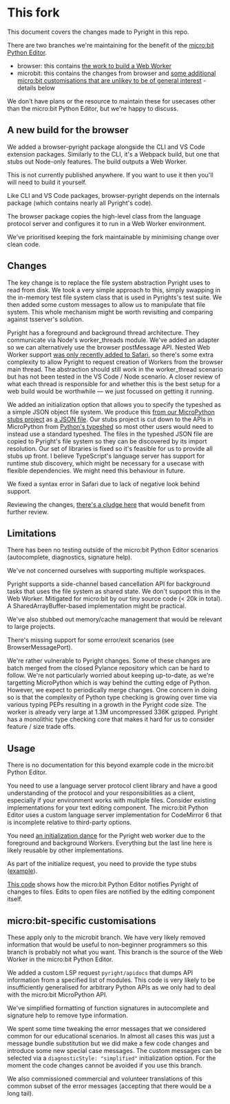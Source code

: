 # This fork

This document covers the changes made to Pyright in this repo.

There are two branches we're maintaining for the benefit of the [micro:bit Python Editor](https://python.microbit.org/).

-   browser: this contains [the work to build a Web Worker](https://github.com/microsoft/pyright/compare/main...microbit-foundation:pyright:browser)
-   microbit: this contains the changes from browser and [some additional micro:bit customisations that are unlikey to be of general interest](https://github.com/microbit-foundation/pyright/compare/browser...microbit-foundation:pyright:microbit) - details below

We don't have plans or the resource to maintain these for usecases other than the micro:bit Python Editor, but we're happy to discuss.

## A new build for the browser

We added a browser-pyright package alongside the CLI and VS Code extension packages. Similarly to the CLI, it's a Webpack build, but one that stubs out Node-only features. The build outputs a Web Worker.

This is not currently published anywhere. If you want to use it then you'll will need to build it yourself.

Like CLI and VS Code packages, browser-pyright depends on the internals package (which contains nearly all Pyright's code).

The browser package copies the high-level class from the language protocol server and configures it to run in a Web Worker environment.

We've prioritised keeping the fork maintainable by minimising change over clean code.

## Changes

The key change is to replace the file system abstraction Pyright uses to read from disk. We took a very simple approach to this, simply swapping in the in-memory test file system class that is used in Pyrights's test suite. We then added some custom messages to allow us to manipulate that file system. This whole mechanism might be worth revisiting and comparing against tsserver's solution.

Pyright has a foreground and background thread architecture. They communicate via Node's worker_threads module. We've added an adapter so we can alternatively use the
browser postMessage API. Nested Web Worker support [was only recently added to Safari](https://bugs.webkit.org/show_bug.cgi?id=22723), so there's some extra complexity to allow Pyright to request creation of Workers from the browser main thread. The abstraction should still work in the worker_thread scenario but has not been tested in the VS Code / Node scenario. A closer review of what each thread is responsible for and whether this is the best setup for a web build would be worthwhile — we just focussed on getting it running.

We added an initialization option that allows you to specify the typeshed as a simple JSON object file system. We produce this [from our MicroPython stubs project](https://github.com/microbit-foundation/micropython-microbit-stubs/) as [a JSON file](https://github.com/microbit-foundation/python-editor-v3/blob/main/src/micropython/main/typeshed.en.json). Our stubs project is cut down to the APIs in MicroPython from [Python's typeshed](https://github.com/python/typeshed) so most other users would need to instead use a standard typeshed. The files in the typeshed JSON file are copied to Pyright's file system so they can be discovered by its import resolution. Our set of libraries is fixed so it's feasible for us to provide all stubs up front. I believe TypeScript's language server has support for runtime stub discovery, which might be necessary for a usecase with flexible dependencies. We might need this behaviour in future.

We fixed a syntax error in Safari due to lack of negative look behind support.

Reviewing the changes, [there's a cludge here](https://github.com/microsoft/pyright/compare/main...microbit-foundation:pyright:browser#diff-8a9e7373556006db29659ed8820a21073840a944192d2b49977c032276f1f979R544) that would benefit from further review.

## Limitations

There has been no testing outside of the micro:bit Python Editor scenarios (autocomplete, diagnostics, signature help).

We've not concerned ourselves with supporting multiple workspaces.

Pyright supports a side-channel based cancellation API for background tasks that uses the file system as shared state. We don't support this in the Web Worker. Mitigated for micro:bit by our tiny source code (< 20k in total). A SharedArrayBuffer-based implementation might be practical.

We've also stubbed out memory/cache management that would be relevant to large projects.

There's missing support for some error/exit scenarios (see BrowserMessagePort).

We're rather vulnerable to Pyright changes. Some of these changes are batch merged from the closed Pylance repository which can be hard to follow. We're not particularly worried about keeping up-to-date, as we're targetting MicroPython which is way behind the cutting edge of Python. However, we expect to periodically merge changes. One concern in doing so is that the complexity of Python type checking is growing over time via various typing PEPs resulting in a growth in the Pyright code size. The worker is already very large at 1.3M uncompressed 336K gzipped. Pyright has a monolithic type checking core that makes it hard for us to consider feature / size trade offs.

## Usage

There is no documentation for this beyond example code in the micro:bit Python Editor.

You need to use a language server protocol client library and have a good understanding of the protocol and your responsibilities as a client, especially if your environment works with multiple files. Consider existing implementations for your text editing component. The micro:bit Python Editor uses a custom language server implementation for CodeMirror 6 that is incomplete relative to third-party options.

You need [an initialization dance](https://github.com/microbit-foundation/python-editor-v3/blob/main/src/language-server/pyright.ts) for the Pyright web worker due to the foreground and background Workers. Everything but the last line here is likely reusable by other implementations.

As part of the initialize request, you need to provide the type stubs ([example](https://github.com/microbit-foundation/python-editor-v3/blob/40ff6f64955bf552c4513a762228982114353cbd/src/language-server/client.ts#L152)).

[This code](https://github.com/microbit-foundation/python-editor-v3/blob/40ff6f64955bf552c4513a762228982114353cbd/src/language-server/client-fs.ts#L20) shows how the micro:bit Python Editor notifies Pyright of changes to files. Edits to open files are notified by the editing component itself.

## micro:bit-specific customisations

These apply only to the microbit branch. We have very likely removed information that would be useful to non-beginner programmers so this branch is probably not what you want. This branch is the source of the Web Worker in the micro:bit Python Editor.

We added a custom LSP request `pyright/apidocs` that dumps API information from a specified list of modules. This code is very likely to be insufficiently generalised for arbitrary Python APIs as we only had to deal with the micro:bit MicroPython API.

We've simplified formatting of function signatures in autocomplete and signature help to remove type information.

We spent some time tweaking the error messages that we considered common for our educational scenarios. In almost all cases this was just a message bundle substitution but we did make a few code changes and introduce some new special case messages. The custom messages can be selected via a `diagnosticStyle: "simplified"` initialization option. For the moment the code changes cannot be avoided if you use this branch.

We also commissioned commercial and volunteer translations of this common subset of the error messages (accepting that there would be a long tail).
